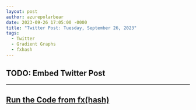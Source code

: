 ```yaml
---
layout: post
author: azurepolarbear
date: 2023-09-26 17:05:00 -0000
title: "Twitter Post: Tuesday, September 26, 2023"
tags:
  - Twitter
  - Gradient Graphs
  - fxhash
---
```


## TODO: Embed Twitter Post


----


## <a href="https://gateway.fxhash2.xyz/ipfs/QmbcSjKXsHaVAjRsFB42MGLCZMdDSUqCFTKc86Tbwhssk1/?fxhash=ooaCEHzqCpxyEszAxdCZycdcsJa5qPai74sp85PdZpuTTuFrbme&fxiteration=7" target="_blank" rel="noopener noreferrer">Run the Code from fx(hash)</a>

